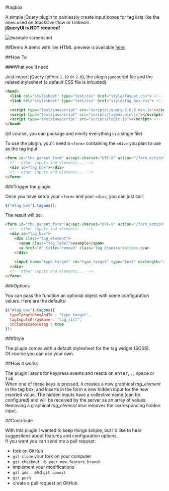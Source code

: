 #tagbox

A simple jQuery plugin to painlessly create input boxes for tag lists like the ones used on StackOverflow or Linkedin.  
__jQueryUI is NOT required!__  

![example screenshot](https://raw.github.com/tompave/tagbox/master/pics/screenshot.png)

##Demo
A demo with live HTML preview is available [here](http://staticfiles.wonderingmachine.com/portfolio/tagbox/example.html).

##How To

###What you'll need

Just import jQuery (either `1.10` or `2.0`), the plugin javascript file and the related stylesheet (a default CSS file is inlcuded).   

```html
<head>
  <link rel="stylesheet" type="text/css" href="style/layout.css"> <!-- your general CSS -->
  <link rel="stylesheet" type="text/css" href="style/tag_box.css"> <!-- tagbox related CSS -->

  <script type="text/javascript" src="scripts/jquery-2.0.3.min.js"></script>
  <script type="text/javascript" src="scripts/tagbox.min.js"></script> <!-- the plugin -->
  <script type="text/javascript" src="scripts/logic.js"></script> <!-- your custom script -->
</head>
```

(of course, you can package and minify everything in a single file)



To use the plugin, you'll need a `<form>` containing the `<div>` you plan to use as the tag input.

```html
<form id="the_parent_form" accept-charset="UTF-8" action="/form_action" method="post">
  <!-- other inputs and elements... -->
  <div id="tag_box"></div>
  <!-- other inputs and elements... -->
</form>
```

###Trigger the plugin

Once you have setup your `<form>` and your `<div>`, you can just call:

```javascript
$("#tag_box").tagbox();
```

The result will be:

```html
<form id="the_parent_form" accept-charset="UTF-8" action="/form_action" method="post">
  <!-- other inputs and elements... -->
  <div id="tag_box">
    <div class="tag_element">
      <span class="tag_label">example</span>
      <a href="#" title="remove" class="tag_dismiss">&times;</a>
    </div>
      
    <input name="type_target" id="type_target" type="text" maxlength="40">
  </div>
  <!-- other inputs and elements... -->
</form>
```



###Options

You can pass the function an optional object with some configuration values. Here are the defaults:

```javascript
$("#tag_box").tagbox({
  typeTargetNameAndId : "type_target",
  tagInputsArrayName : "tag_list",
  includeExampleTag : true
});
```


###Style

The plugin comes with a default stylesheet for the tag widget (SCSS).  
Of course you can use your own.


##How it works

The plugin listens for keypress events and reacts on <kbd>enter</kbd>, <kbd>,</kbd>, <kbd>space</kbd> or <kbd>tab</kbd>.  
When one of these keys is pressed, it creates a new graphical _tag\_element_ in the tag box, and inserts in the form a new hidden input for the new inserted value. The hidden inputs have a collective name (can be configured) and will be received by the server as an array of values.  
Removing a graphical _tag\_element_ also removes the corresponding hidden input.  


##Contribute

With this plugin I wanted to keep things simple, but I'd like to hear suggestions about features and configuration options.  
If you want you can send me a pull request:

* fork on GitHub
* `git clone` your fork on your computer
* `git checkout -b your_new_feature_branch`
* implement your modifications
* `git add .` and `git commit`
* `git push`
* create a pull request on GitHub

